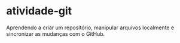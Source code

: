 # atividade-git
 Aprendendo a criar um repositório, manipular arquivos localmente e sincronizar as mudanças com o GitHub.
